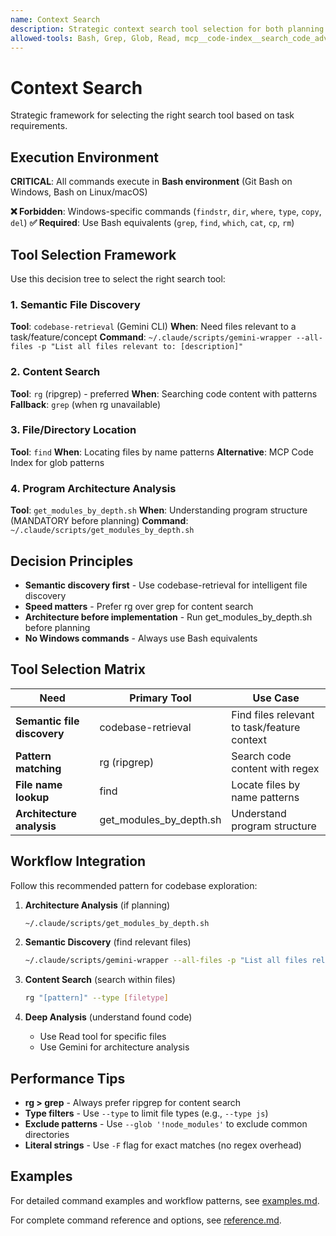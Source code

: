 ```yaml
---
name: Context Search
description: Strategic context search tool selection for both planning and execution phases. Use during PLANNING (analyzing architecture, understanding existing code structure, gathering context) and EXECUTION (searching files, discovering implementations, locating dependencies). Triggers include "search for", "find files", "locate code", "analyze structure", "understand codebase", or when planning/implementing features. MANDATORY before any planning or implementation tasks.
allowed-tools: Bash, Grep, Glob, Read, mcp__code-index__search_code_advanced, mcp__code-index__find_files
---
```


# Context Search

Strategic framework for selecting the right search tool based on task requirements.

## Execution Environment

**CRITICAL**: All commands execute in **Bash environment** (Git Bash on Windows, Bash on Linux/macOS)

**❌ Forbidden**: Windows-specific commands (`findstr`, `dir`, `where`, `type`, `copy`, `del`)
**✅ Required**: Use Bash equivalents (`grep`, `find`, `which`, `cat`, `cp`, `rm`)

## Tool Selection Framework

Use this decision tree to select the right search tool:

### 1. Semantic File Discovery
**Tool**: `codebase-retrieval` (Gemini CLI)
**When**: Need files relevant to a task/feature/concept
**Command**: `~/.claude/scripts/gemini-wrapper --all-files -p "List all files relevant to: [description]"`

### 2. Content Search
**Tool**: `rg` (ripgrep) - preferred
**When**: Searching code content with patterns
**Fallback**: `grep` (when rg unavailable)

### 3. File/Directory Location
**Tool**: `find`
**When**: Locating files by name patterns
**Alternative**: MCP Code Index for glob patterns

### 4. Program Architecture Analysis
**Tool**: `get_modules_by_depth.sh`
**When**: Understanding program structure (MANDATORY before planning)
**Command**: `~/.claude/scripts/get_modules_by_depth.sh`

## Decision Principles

- **Semantic discovery first** - Use codebase-retrieval for intelligent file discovery
- **Speed matters** - Prefer rg over grep for content search
- **Architecture before implementation** - Run get_modules_by_depth.sh before planning
- **No Windows commands** - Always use Bash equivalents

## Tool Selection Matrix

| Need | Primary Tool | Use Case |
|------|-------------|----------|
| **Semantic file discovery** | codebase-retrieval | Find files relevant to task/feature context |
| **Pattern matching** | rg (ripgrep) | Search code content with regex |
| **File name lookup** | find | Locate files by name patterns |
| **Architecture analysis** | get_modules_by_depth.sh | Understand program structure |

## Workflow Integration

Follow this recommended pattern for codebase exploration:

1. **Architecture Analysis** (if planning)
   ```bash
   ~/.claude/scripts/get_modules_by_depth.sh
   ```

2. **Semantic Discovery** (find relevant files)
   ```bash
   ~/.claude/scripts/gemini-wrapper --all-files -p "List all files relevant to: [task]"
   ```

3. **Content Search** (search within files)
   ```bash
   rg "[pattern]" --type [filetype]
   ```

4. **Deep Analysis** (understand found code)
   - Use Read tool for specific files
   - Use Gemini for architecture analysis

## Performance Tips

- **rg > grep** - Always prefer ripgrep for content search
- **Type filters** - Use `--type` to limit file types (e.g., `--type js`)
- **Exclude patterns** - Use `--glob '!node_modules'` to exclude common directories
- **Literal strings** - Use `-F` flag for exact matches (no regex overhead)

## Examples

For detailed command examples and workflow patterns, see [examples.md](examples.md).

For complete command reference and options, see [reference.md](reference.md).
